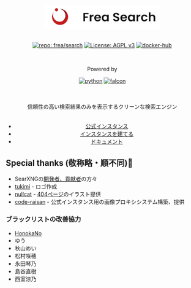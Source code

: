 <div align="center">
<img src="docs/assets/logo.png" alt="Frea Search" width="60%"><br><br>
<p><a href="https://git.sda1.net/frea/search-api"><img src="https://img.shields.io/badge/frea%2Fsearch-master-lightgrey?style=for-the-badge&amp;logo=gitlab" alt="repo: frea/search"></a>
<a href="https://www.gnu.org/licenses/agpl-3.0"><img src="https://img.shields.io/badge/License-AGPL_v3-blue.svg?style=for-the-badge" alt="License: AGPL v3"></a>
<a href="https://hub.docker.com/r/nexryai/frea-api"><img src="https://img.shields.io/badge/get%20on%20docker%20hub-EEE?style=for-the-badge&amp;logo=docker" alt="docker-hub"></a>

<br></p>
<p>Powered by</p>
<p><a href="https://www.python.org/"><img src="https://img.shields.io/badge/python-EEE?style=for-the-badge&logo=python" alt="python"></a>
<a href="https://palletsprojects.com/p/flask/"><img src="https://img.shields.io/badge/falcon-000000?style=for-the-badge&logo=falcon" alt="falcon"></a>

<br><br>
信頼性の高い検索結果のみを表示するクリーンな検索エンジン<br>
<br>
<ul>
<li><a href="https://freasearch.org/">公式インスタンス</a></li>
<li><a href="https://docs.freasearch.org/setup/">インスタンスを建てる</a></li>
<li><a href="https://docs.freasearch.org/">ドキュメント</a></li>
</ul>

</div>

## Special thanks (敬称略・順不同)🙏
 - SearXNGの[開発者、貢献者](https://github.com/searxng/searxng/graphs/contributors)の方々
 - [tukimi](https://github.com/kr-tukimi)  - ロゴ作成
 - [nullcat](https://github.com/nullnyat)  - [404ページ](https://freasearch.org/404)のイラスト提供
 - [code-raisan](https://github.com/code-raisan)  - 公式インスタンス用の画像プロキシシステム構築、提供

### ブラックリストの改善協力
 - [HonokaNo](https://github.com/HonokaNo)
 - ゆう
 - 秋山めい
 - 松村咲穂
 - 永田琴乃
 - 島谷直樹
 - 西室涼乃
